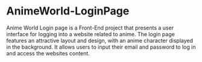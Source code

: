 # AnimeWorld-LoginPage
Anime World Login page is a Front-End project that presents a user interface for logging into a website related to anime. The login page features an attractive layout and design, with an anime character displayed in the background. It allows users to input their email and password to log in and access the websites content.
